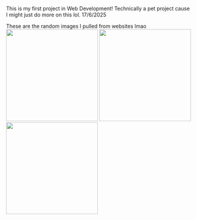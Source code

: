 This is my first project in Web Development!
Technically a pet project cause I might just do more on this lol.
17/6/2025

These are the random images I pulled from websites lmao
<img src="https://github.com/user-attachments/assets/6c026fd8-5aef-4626-9c3e-7e4b49366a65" width="250"/>
<img src="https://github.com/user-attachments/assets/26f7850e-85f6-42d1-941e-0f8027c32401" width="250"/>
<img src="https://github.com/user-attachments/assets/9463672a-0c25-4c2b-856a-0589acb2dc63" width="250"/>

